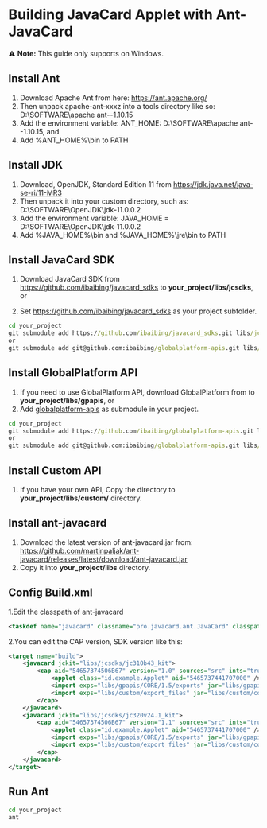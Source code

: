 # Building JavaCard Applet with Ant-JavaCard

⚠️ **Note:** This guide only supports on  Windows.
## Install Ant

1. Download Apache Ant from here: https://ant.apache.org/
2. Then unpack apache-ant-xxxz into a tools directory like so: D:\SOFTWARE\apache ant--1.10.15
3. Add the environment variable: ANT_HOME: D:\SOFTWARE\apache ant--1.10.15, and
4. Add %ANT_HOME%\bin to PATH

## Install JDK

1. Download, OpenJDK, Standard Edition 11 from https://jdk.java.net/java-se-ri/11-MR3
2. Then unpack it into your custom directory, such as: D:\SOFTWARE\OpenJDK\jdk-11.0.0.2
3. Add the environment variable: JAVA_HOME = D:\SOFTWARE\OpenJDK\jdk-11.0.0.2
4. Add %JAVA_HOME%\bin and %JAVA_HOME%\jre\bin to PATH

## Install JavaCard SDK

1. Download JavaCard SDK from https://github.com/ibaibing/javacard_sdks to **your_project/libs/jcsdks**, or

2. Set https://github.com/ibaibing/javacard_sdks as your project subfolder.
```bat
cd your_project
git submodule add https://github.com/ibaibing/javacard_sdks.git libs/jcsdks
or
git submodule add git@github.com:ibaibing/globalplatform-apis.git libs/jcsdks

```
## Install GlobalPlatform API

1. If you need to use GlobalPlatform API, download GlobalPlatform from to **your_project/libs/gpapis**, or 
1. Add [globalplatform-apis](https://github.com/ibaibing/globalplatform-apis.git) as  submodule in your project.
```bat
cd your_project
git submodule add https://github.com/ibaibing/globalplatform-apis.git libs/gpapis
or
git submodule add git@github.com:ibaibing/globalplatform-apis.git libs/gpapis
```

## Install Custom API

1. If you have your own API, Copy the directory to **your_project/libs/custom/** directory.

## Install ant-javacard

1. Download the latest version of ant-javacard.jar from:
    https://github.com/martinpaljak/ant-javacard/releases/latest/download/ant-javacard.jar
2. Copy it into **your_project/libs** directory.

## Config Build.xml

1.Edit the classpath of ant-javacard

```xml
<taskdef name="javacard" classname="pro.javacard.ant.JavaCard" classpath="lib/ant-javacard.jar" />
```
2.You can edit the CAP version, SDK version like this:
```xml
<target name="build">
    <javacard jckit="libs/jcsdks/jc310b43_kit">
	    <cap aid="54657374506B67" version="1.0" sources="src" ints="true" strip="true" debug="true" verify="true">
		    <applet class="id.example.Applet" aid="5465737441707000" />
			<import exps="libs/gpapis/CORE/1.5/exports" jar="libs/gpapis/CORE/1.5/gpapi-globalplatform.jar"/>
			<import exps="libs/custom/export_files" jar="libs/custom/com.custom.api.jar"/>
		</cap>
    </javacard>
    <javacard jckit="libs/jcsdks/jc320v24.1_kit">
	    <cap aid="54657374506B67" version="1.1" sources="src" ints="true" strip="true" debug="true" verify="true">
		    <applet class="id.example.Applet" aid="5465737441707000" />
			<import exps="libs/gpapis/CORE/1.5/exports" jar="libs/gpapis/CORE/1.5/gpapi-globalplatform.jar"/>
			<import exps="libs/custom/export_files" jar="libs/custom/com.custom.api.jar"/>
		</cap>
    </javacard>
</target>

```

## Run Ant   

```bash
cd your_project
ant
```

